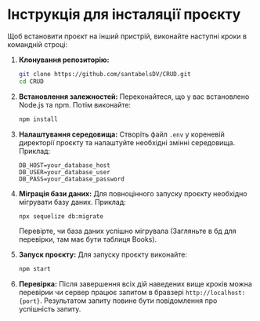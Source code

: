 # Інструкція для інсталяції проєкту

Щоб встановити проєкт на інший пристрій, виконайте наступні кроки в командній строці:

1. **Клонування репозиторію:**
   ```bash
   git clone https://github.com/santabelsDV/CRUD.git
   cd CRUD
   ```

2. **Встановлення залежностей:**
   Переконайтеся, що у вас встановлено Node.js та npm. Потім виконайте:
   ```bash
   npm install
   ```

3. **Налаштування середовища:**
   Створіть файл `.env` у кореневій директорії проєкту та налаштуйте необхідні змінні середовища. Приклад:
   ```
   DB_HOST=your_database_host
   DB_USER=your_database_user
   DB_PASS=your_database_password
   ```
4. **Міграція бази даних:**
  Для повноцінного запуску проєкту необхідно мігрувати базу даних. Приклад:
   ```bash
   npx sequelize db:migrate
   ```
   Перевірте, чи база даних успішно мігрувала (Загляньте в бд для перевірки, там має бути таблиця Books).
5. **Запуск проєкту:**
   Для запуску проєкту виконайте:
   ```bash
   npm start
   ```

6. **Перевірка:**
   Після завершення всіх дій наведених вище кроків можна перевірии чи сервер працює запитом в бравзері `http://localhost:{port}`. Результатом запиту повине бути повідомлення про успішність запиту.